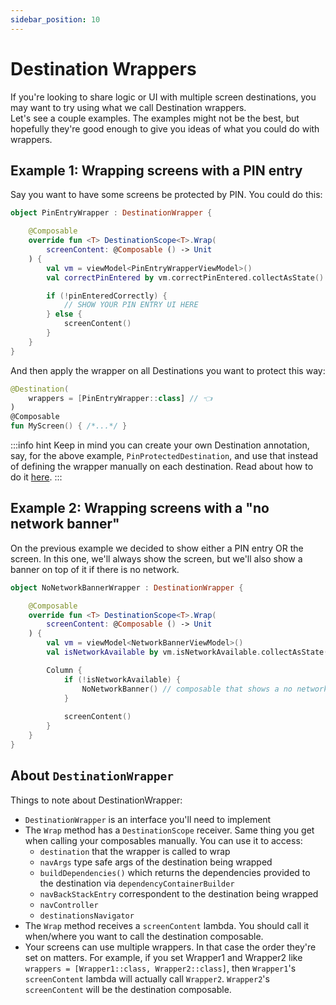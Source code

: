 ```yaml
---
sidebar_position: 10
---
```


# Destination Wrappers

If you're looking to share logic or UI with multiple screen destinations, you may want to try using what we call Destination wrappers.  
Let's see a couple examples. The examples might not be the best, but hopefully they're good enough to give you ideas of what you could do with wrappers.

## Example 1: Wrapping screens with a PIN entry

Say you want to have some screens be protected by PIN.
You could do this:

```kotlin
object PinEntryWrapper : DestinationWrapper {

    @Composable
    override fun <T> DestinationScope<T>.Wrap(
        screenContent: @Composable () -> Unit
    ) {
        val vm = viewModel<PinEntryWrapperViewModel>()
        val correctPinEntered by vm.correctPinEntered.collectAsState()

        if (!pinEnteredCorrectly) {
            // SHOW YOUR PIN ENTRY UI HERE
        } else {
            screenContent()
        }
    }
}
```

And then apply the wrapper on all Destinations you want to protect this way:

```kotlin
@Destination(
    wrappers = [PinEntryWrapper::class] // 👈 
)
@Composable
fun MyScreen() { /*...*/ }
```

:::info hint
Keep in mind you can create your own Destination annotation, say, for the above example, `PinProtectedDestination`, and use that instead of defining the wrapper manually on each destination. Read about how to do it [here](defining-destinations#centralizing-destination-annotation-configuration).
:::

## Example 2: Wrapping screens with a "no network banner"

On the previous example we decided to show either a PIN entry OR the screen. In this one, we'll always show the screen, but we'll also show a banner on top of it if there is no network.

```kotlin
object NoNetworkBannerWrapper : DestinationWrapper {

    @Composable
    override fun <T> DestinationScope<T>.Wrap(
        screenContent: @Composable () -> Unit
    ) {
        val vm = viewModel<NetworkBannerViewModel>()
        val isNetworkAvailable by vm.isNetworkAvailable.collectAsState()

        Column {
            if (!isNetworkAvailable) {
                NoNetworkBanner() // composable that shows a no network banner
            }
            
            screenContent()
        }
    }
}
```

## About `DestinationWrapper`

Things to note about DestinationWrapper:

* `DestinationWrapper` is an interface you'll need to implement
* The `Wrap` method has a `DestinationScope` receiver. Same thing you get when calling your composables manually. You can use it to access:
  * `destination` that the wrapper is called to wrap
  * `navArgs` type safe args of the destination being wrapped
  * `buildDependencies()` which returns the dependencies provided to the destination via `dependencyContainerBuilder`
  * `navBackStackEntry` correspondent to the destination being wrapped
  * `navController`
  * `destinationsNavigator`
* The `Wrap` method receives a `screenContent` lambda. You should call it when/where you want to call the destination composable.
* Your screens can use multiple wrappers. In that case the order they're set on matters. For example, if you set Wrapper1 and Wrapper2 like `wrappers = [Wrapper1::class, Wrapper2::class]`, then `Wrapper1`'s `screenContent` lambda will actually call `Wrapper2`. `Wrapper2`'s `screenContent` will be the destination composable.